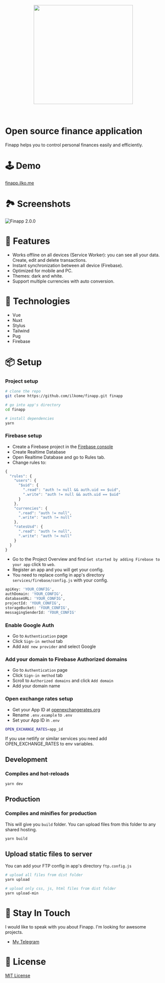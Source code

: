 <p align="center"><img align="center" style="width:320px" src="https://finapp.ilko.me/icon.png"/></p><br/>

# Open source finance application
Finapp helps you to control personal finances easily and efficiently.

# 🕹 Demo
[finapp.ilko.me](https://finapp.ilko.me/)


# 🏞 Screenshots
![Finapp 2.0.0](https://firebasestorage.googleapis.com/v0/b/finapp-17474.appspot.com/o/2.0.0%2Ffinapp-2.0.0-promo.png?alt=media&token=bce821da-f5fa-4e8a-be7a-8fc0ebfaf260)

# 🚀 Features
- Works offline on all devices (Service Worker): you can see all your data. Create, edit and delete transactions.
- Instant synchronization between all device (Firebase).
- Optimized for mobile and PC.
- Themes: dark and white.
- Support multiple currencies with auto conversion.

# 🦄 Technologies
- Vue
- Nuxt
- Stylus
- Tailwind
- Pug
- Firebase

# 📦 Setup

### Project setup

``` bash
# clone the repo
git clone https://github.com/ilkome/finapp.git finapp

# go into app's directory
cd finapp

# install dependencies
yarn
```

### Firebase setup

- Create a Firebase project in the [Firebase console](https://console.firebase.google.com/)
- Create Realtime Database
- Open Realtime Database and go to Rules tab.
- Change rules to:

``` javascript
{
  "rules": {
    "users": {
      "$uid": {
        ".read": "auth != null && auth.uid == $uid",
        ".write": "auth != null && auth.uid == $uid"
      }
    },
    "currencies": {
      ".read": "auth != null",
      ".write": "auth != null"
    },
    "ratesUsd": {
      ".read": "auth != null",
      ".write": "auth != null"
    }
  }
}
```

- Go to the Project Overview and find `Get started by adding Firebase to your app` click to `web`.
- Register an app and you will get your config.
- You need to replace config in app's directory `services/firebase/config.js` with your config.

``` bash
apiKey: 'YOUR_CONFIG',
authDomain: 'YOUR_CONFIG',
databaseURL: 'YOUR_CONFIG',
projectId: 'YOUR_CONFIG',
storageBucket: 'YOUR_CONFIG',
messagingSenderId: 'YOUR_CONFIG'
```

### Enable Google Auth
- Go to `Authentication` page
- Click `Sign-in method` tab
- Add `Add new provider` and select Google

### Add your domain to Firebase Authorized domains
- Go to `Authentication` page
- Click `Sign-in method` tab
- Scroll to `Authorized domains` and click `Add domain`
- Add your domain name

### Open exchange rates setup
- Get your App ID at [openexchangerates.org](https://openexchangerates.org/signup/free)
- Rename `.env.example` to `.env`
- Set your App ID in `.env`
``` bash
OPEN_EXCHANGE_RATES=app_id
```

If you use netlify or similar services you need add OPEN_EXCHANGE_RATES to env variables.

## Development

### Compiles and hot-reloads

``` bash
yarn dev
```

## Production

### Compiles and minifies for production

This will give you `build` folder. You can upload files from this folder to any shared hosting.

``` bash
yarn build
```

## Upload static files to server

You can add your FTP config in app's directory `ftp.config.js`

``` bash
# upload all files from dist folder
yarn upload

# upload only css, js, html files from dist folder
yarn upload-min
```

# 🤪 Stay In Touch

I would like to speak with you about Finapp. I'm looking for awesome projects.

- [My Telegram](https://t.me/ilkome)

# 📄 License

[MIT License](https://github.com/ilkome/finapp/blob/main/LICENSE)
